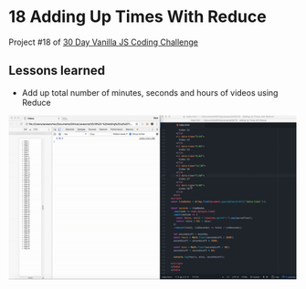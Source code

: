 # 18 Adding Up Times With Reduce

Project #18 of [30 Day Vanilla JS Coding Challenge](https://javascript30.com)

## Lessons learned

-   Add up total number of minutes, seconds and hours of videos using Reduce

![adding up times with reduce gif](./assets/adding-up-times-with-reduce.gif)
